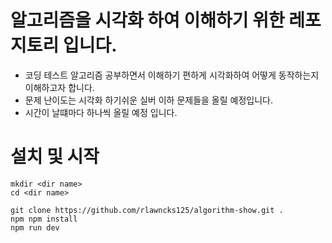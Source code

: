 # 알고리즘을 시각화 하여 이해하기 위한 레포지토리 입니다.

- 코딩 테스트 알고리즘 공부하면서 이해하기 편하게 시각화하여 어떻게 동작하는지 이해하고자 합니다.
- 문제 난이도는 시각화 하기쉬운 실버 이하 문제들을 올릴 예정입니다.
- 시간이 날떄마다 하나씩 올릴 예정 입니다.

# 설치 및 시작

```
mkdir <dir name>
cd <dir name>

git clone https://github.com/rlawncks125/algorithm-show.git .
npm npm install
npm run dev
```
